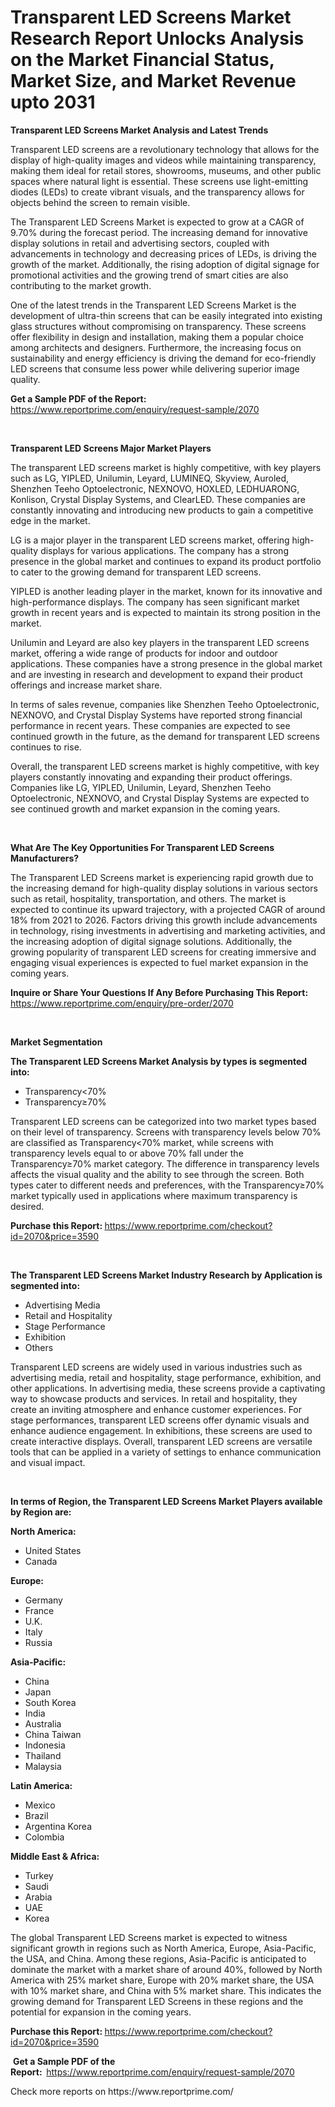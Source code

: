 <p><h1>Transparent LED Screens Market Research Report Unlocks Analysis on the Market Financial Status, Market Size, and Market Revenue upto 2031</h1></p><p><strong>Transparent LED Screens Market Analysis and Latest Trends</strong></p>
<p><p>Transparent LED screens are a revolutionary technology that allows for the display of high-quality images and videos while maintaining transparency, making them ideal for retail stores, showrooms, museums, and other public spaces where natural light is essential. These screens use light-emitting diodes (LEDs) to create vibrant visuals, and the transparency allows for objects behind the screen to remain visible. </p><p>The Transparent LED Screens Market is expected to grow at a CAGR of 9.70% during the forecast period. The increasing demand for innovative display solutions in retail and advertising sectors, coupled with advancements in technology and decreasing prices of LEDs, is driving the growth of the market. Additionally, the rising adoption of digital signage for promotional activities and the growing trend of smart cities are also contributing to the market growth.</p><p>One of the latest trends in the Transparent LED Screens Market is the development of ultra-thin screens that can be easily integrated into existing glass structures without compromising on transparency. These screens offer flexibility in design and installation, making them a popular choice among architects and designers. Furthermore, the increasing focus on sustainability and energy efficiency is driving the demand for eco-friendly LED screens that consume less power while delivering superior image quality.</p></p>
<p><strong>Get a Sample PDF of the Report:&nbsp;</strong> <a href="https://www.reportprime.com/enquiry/request-sample/2070">https://www.reportprime.com/enquiry/request-sample/2070</a></p>
<p>&nbsp;</p>
<p><strong>Transparent LED Screens Major Market Players</strong></p>
<p><p>The transparent LED screens market is highly competitive, with key players such as LG, YIPLED, Unilumin, Leyard, LUMINEQ, Skyview, Auroled, Shenzhen Teeho Optoelectronic, NEXNOVO, HOXLED, LEDHUARONG, Konlison, Crystal Display Systems, and ClearLED. These companies are constantly innovating and introducing new products to gain a competitive edge in the market.</p><p>LG is a major player in the transparent LED screens market, offering high-quality displays for various applications. The company has a strong presence in the global market and continues to expand its product portfolio to cater to the growing demand for transparent LED screens.</p><p>YIPLED is another leading player in the market, known for its innovative and high-performance displays. The company has seen significant market growth in recent years and is expected to maintain its strong position in the market.</p><p>Unilumin and Leyard are also key players in the transparent LED screens market, offering a wide range of products for indoor and outdoor applications. These companies have a strong presence in the global market and are investing in research and development to expand their product offerings and increase market share.</p><p>In terms of sales revenue, companies like Shenzhen Teeho Optoelectronic, NEXNOVO, and Crystal Display Systems have reported strong financial performance in recent years. These companies are expected to see continued growth in the future, as the demand for transparent LED screens continues to rise.</p><p>Overall, the transparent LED screens market is highly competitive, with key players constantly innovating and expanding their product offerings. Companies like LG, YIPLED, Unilumin, Leyard, Shenzhen Teeho Optoelectronic, NEXNOVO, and Crystal Display Systems are expected to see continued growth and market expansion in the coming years.</p></p>
<p>&nbsp;</p>
<p><strong>What Are The Key Opportunities For Transparent LED Screens Manufacturers?</strong></p>
<p><p>The Transparent LED Screens market is experiencing rapid growth due to the increasing demand for high-quality display solutions in various sectors such as retail, hospitality, transportation, and others. The market is expected to continue its upward trajectory, with a projected CAGR of around 18% from 2021 to 2026. Factors driving this growth include advancements in technology, rising investments in advertising and marketing activities, and the increasing adoption of digital signage solutions. Additionally, the growing popularity of transparent LED screens for creating immersive and engaging visual experiences is expected to fuel market expansion in the coming years.</p></p>
<p><strong>Inquire or Share Your Questions If Any Before Purchasing This Report:</strong> <a href="https://www.reportprime.com/enquiry/pre-order/2070">https://www.reportprime.com/enquiry/pre-order/2070</a></p>
<p>&nbsp;</p>
<p><strong>Market Segmentation</strong></p>
<p><strong>The Transparent LED Screens Market Analysis by types is segmented into:</strong></p>
<p><ul><li>Transparency<70%</li><li>Transparency≥70%</li></ul></p>
<p><p>Transparent LED screens can be categorized into two market types based on their level of transparency. Screens with transparency levels below 70% are classified as Transparency<70% market, while screens with transparency levels equal to or above 70% fall under the Transparency≥70% market category. The difference in transparency levels affects the visual quality and the ability to see through the screen. Both types cater to different needs and preferences, with the Transparency≥70% market typically used in applications where maximum transparency is desired.</p></p>
<p><strong>Purchase this Report:&nbsp;</strong><a href="https://www.reportprime.com/checkout?id=2070&price=3590">https://www.reportprime.com/checkout?id=2070&price=3590</a></p>
<p>&nbsp;</p>
<p><strong>The Transparent LED Screens Market Industry Research by Application is segmented into:</strong></p>
<p><ul><li>Advertising Media</li><li>Retail and Hospitality</li><li>Stage Performance</li><li>Exhibition</li><li>Others</li></ul></p>
<p><p>Transparent LED screens are widely used in various industries such as advertising media, retail and hospitality, stage performance, exhibition, and other applications. In advertising media, these screens provide a captivating way to showcase products and services. In retail and hospitality, they create an inviting atmosphere and enhance customer experiences. For stage performances, transparent LED screens offer dynamic visuals and enhance audience engagement. In exhibitions, these screens are used to create interactive displays. Overall, transparent LED screens are versatile tools that can be applied in a variety of settings to enhance communication and visual impact.</p></p>
<p>&nbsp;</p>
<p><strong>In terms of Region, the Transparent LED Screens Market Players available by Region are:</strong></p>
<p>
    <p> <strong> North America: </strong>
        <ul>
            <li>United States</li>
            <li>Canada</li>
        </ul>
        </p> 
    <p> <strong> Europe: </strong>
        <ul>
            <li>Germany</li>
            <li>France</li>
            <li>U.K.</li>
            <li>Italy</li>
            <li>Russia</li>
        </ul>
        </p> 
    <p> <strong> Asia-Pacific: </strong>
        <ul>
            <li>China</li>
            <li>Japan</li>
            <li>South Korea</li>
            <li>India</li>
            <li>Australia</li>
            <li>China Taiwan</li>
            <li>Indonesia</li>
            <li>Thailand</li>
            <li>Malaysia</li>
        </ul>
        </p> 
    <p> <strong> Latin America: </strong>
        <ul>
            <li>Mexico</li>
            <li>Brazil</li>
            <li>Argentina Korea</li>
            <li>Colombia</li>
        </ul>
        </p> 
    <p> <strong> Middle East & Africa: </strong>
        <ul>
            <li>Turkey</li>
            <li>Saudi</li>
            <li>Arabia</li>
            <li>UAE</li>
            <li>Korea</li>
        </ul>
    </p>
    </p>
<p><p>The global Transparent LED Screens market is expected to witness significant growth in regions such as North America, Europe, Asia-Pacific, the USA, and China. Among these regions, Asia-Pacific is anticipated to dominate the market with a market share of around 40%, followed by North America with 25% market share, Europe with 20% market share, the USA with 10% market share, and China with 5% market share. This indicates the growing demand for Transparent LED Screens in these regions and the potential for expansion in the coming years.</p></p>
<p><strong>Purchase this Report: </strong><a href="https://www.reportprime.com/checkout?id=2070&price=3590">https://www.reportprime.com/checkout?id=2070&price=3590</a></p>
<p>&nbsp;<strong>Get a Sample PDF of the Report:&nbsp;&nbsp;</strong><a href="https://www.reportprime.com/enquiry/request-sample/2070">https://www.reportprime.com/enquiry/request-sample/2070</a></p>
<p><strong></strong></p>
<p>Check more reports on https://www.reportprime.com/</p>